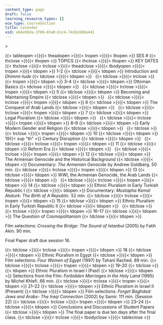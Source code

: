 ```yaml
---
content_type: page
draft: false
learning_resource_types: []
ocw_type: CourseSection
title: Calendar
uid: a64a5bda-3709-65a0-b1c4-742da508a441
---
```

\>

{{< tableopen >}}{{< theadopen >}}{{< tropen >}}{{< thopen >}}
SES #
{{< thclose >}}{{< thopen >}}
TOPICS
{{< thclose >}}{{< thopen >}}
KEY DATES
{{< thclose >}}{{< trclose >}}{{< theadclose >}}{{< tbodyopen >}}{{< tropen >}}{{< tdopen >}}
1–2
{{< tdclose >}}{{< tdopen >}}
Introduction and *Dhimmi-tude*
{{< tdclose >}}{{< tdopen >}}
 
{{< tdclose >}}{{< trclose >}}{{< tropen >}}{{< tdopen >}}
3–4
{{< tdclose >}}{{< tdopen >}}
Ottoman Basics
{{< tdclose >}}{{< tdopen >}}
 
{{< tdclose >}}{{< trclose >}}{{< tropen >}}{{< tdopen >}}
5
{{< tdclose >}}{{< tdopen >}}
Becoming and Maintaining Empire
{{< tdclose >}}{{< tdopen >}}
 
{{< tdclose >}}{{< trclose >}}{{< tropen >}}{{< tdopen >}}
6
{{< tdclose >}}{{< tdopen >}}
The Conquest of Arab Lands
{{< tdclose >}}{{< tdopen >}}
 
{{< tdclose >}}{{< trclose >}}{{< tropen >}}{{< tdopen >}}
7
{{< tdclose >}}{{< tdopen >}}
Legal Pluralism
{{< tdclose >}}{{< tdopen >}}
 
{{< tdclose >}}{{< trclose >}}{{< tropen >}}{{< tdopen >}}
8–9
{{< tdclose >}}{{< tdopen >}}
Early Modern Gender and Religion
{{< tdclose >}}{{< tdopen >}}
 
{{< tdclose >}}{{< trclose >}}{{< tropen >}}{{< tdopen >}}
10
{{< tdclose >}}{{< tdopen >}}
19{{< sup "th" >}} Century Disruption
{{< tdclose >}}{{< tdopen >}}
 
{{< tdclose >}}{{< trclose >}}{{< tropen >}}{{< tdopen >}}
11
{{< tdclose >}}{{< tdopen >}}
Reform Era
{{< tdclose >}}{{< tdopen >}}
 
{{< tdclose >}}{{< trclose >}}{{< tropen >}}{{< tdopen >}}
12
{{< tdclose >}}{{< tdopen >}}
The Armenian Genocide and the Historical Background
{{< tdclose >}}{{< tdopen >}}
Documentary: *The Armenian Genocide* by Andrew Goldberg. 50 min.
{{< tdclose >}}{{< trclose >}}{{< tropen >}}{{< tdopen >}}
13
{{< tdclose >}}{{< tdopen >}}
WWI, the Armenian Genocide, the Arab Lands
{{< tdclose >}}{{< tdopen >}}
 
{{< tdclose >}}{{< trclose >}}{{< tropen >}}{{< tdopen >}}
14
{{< tdclose >}}{{< tdopen >}}
Ethnic Pluralism in Early Turkish Republic I
{{< tdclose >}}{{< tdopen >}}
Documentary: *Mustapha Kemal Ataturk: The Birth of A Republic.* 52 min.
{{< tdclose >}}{{< trclose >}}{{< tropen >}}{{< tdopen >}}
15
{{< tdclose >}}{{< tdopen >}}
Ethnic Pluralism in Early Turkish Republic II
{{< tdclose >}}{{< tdopen >}}
 
{{< tdclose >}}{{< trclose >}}{{< tropen >}}{{< tdopen >}}
16–17
{{< tdclose >}}{{< tdopen >}}
The Question of Cosmopolitanism
{{< tdclose >}}{{< tdopen >}}

Film selections: *Crossing the Bridge: The Sound of Istanbul* (2005) by Fatih Akin. 90 min.

Final Paper draft due session 16.

{{< tdclose >}}{{< trclose >}}{{< tropen >}}{{< tdopen >}}
18
{{< tdclose >}}{{< tdopen >}}
Ethnic Pluralism in Egypt
{{< tdclose >}}{{< tdopen >}}
Film selections: *Four Women of Egypt* (1997) by Tahani Rached. 89 min.
{{< tdclose >}}{{< trclose >}}{{< tropen >}}{{< tdopen >}}
19–20
{{< tdclose >}}{{< tdopen >}}
Ethnic Pluralism in Israel I (Past)
{{< tdclose >}}{{< tdopen >}}
Selections from the Film: *Forbidden Marriages in the Holy Land* (1995) by Michel Khlefi. 66 min.
{{< tdclose >}}{{< trclose >}}{{< tropen >}}{{< tdopen >}}
21–22
{{< tdclose >}}{{< tdopen >}}
Ethnic Pluralism in Israel II (Present)
{{< tdclose >}}{{< tdopen >}}
Film selections: *Forget Baghdad: Jews and Arabs- The Iraqi Connection* (2002) by Samir. 111 min. (Session 22)
{{< tdclose >}}{{< trclose >}}{{< tropen >}}{{< tdopen >}}
23–24
{{< tdclose >}}{{< tdopen >}}
Conclusions and Discussions of Student Papers
{{< tdclose >}}{{< tdopen >}}
The final paper is due ten days after the final class.
{{< tdclose >}}{{< trclose >}}{{< tbodyclose >}}{{< tableclose >}}